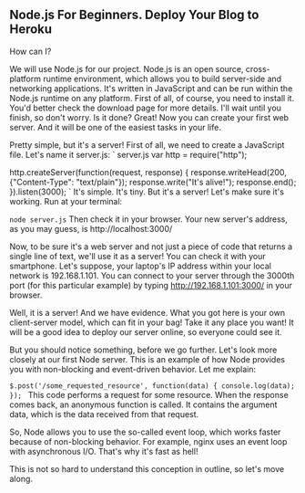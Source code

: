 ## Node.js For Beginners. Deploy Your Blog to Heroku

How can I?

We will use Node.js for our project. Node.js is an open source, cross-platform runtime environment, which allows you to build server-side and networking applications. 
It's written in JavaScript and can be run within the Node.js runtime on any platform. First of all, of course, you need to install it. You'd better check the download page for more details. 
I'll wait until you finish, so don't worry. Is it done? Great! Now you can create your first web server. And it will be one of the easiest tasks in your life.

Pretty simple, but it's a server!
First of all, we need to create a JavaScript file. Let's name it server.js:
`
server.js
var http = require("http");

http.createServer(function(request, response) {
  response.writeHead(200, {"Content-Type": "text/plain"});
  response.write("It's alive!");
  response.end();
}).listen(3000);
`
It's simple. It's tiny. But it's a server! Let's make sure it's working. Run at your terminal:

`node server.js`
Then check it in your browser. Your new server's address, as you may guess, is http://localhost:3000/

Now, to be sure it's a web server and not just a piece of code that returns a single line of text, we'll use it as a server! You can check it with your smartphone. 
Let's suppose, your laptop's IP address within your local network is 192.168.1.101. 
You can connect to your server through the 3000th port (for this particular example) by typing http://192.168.1.101:3000/ in your browser.

Well, it is a server! And we have evidence. What you got here is your own client-server model, 
which can fit in your bag! Take it any place you want! It will be a good idea to deploy our server online, so everyone could see it.

But you should notice something, before we go further. Let's look more closely at our first Node server. 
This is an example of how Node provides you with non-blocking and event-driven behavior. Let me explain:

`$.post('/some_requested_resource', function(data) {
  console.log(data);
});
`
This code performs a request for some resource. When the response comes back, an anonymous function is called. It contains the argument data, 
which is the data received from that request.

So, Node allows you to use the so-called event loop, which works faster because of non-blocking behavior. 
For example, nginx uses an event loop with asynchronous I/O. That's why it's fast as hell!

This is not so hard to understand this conception in outline, so let's move along.
